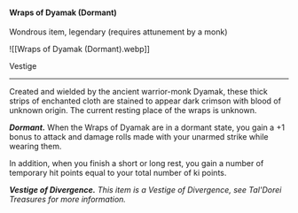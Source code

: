 #### Wraps of Dyamak (Dormant)

Wondrous item, legendary (requires attunement by a monk)

![[Wraps of Dyamak (Dormant).webp]]

Vestige

---

Created and wielded by the ancient warrior-monk Dyamak, these thick strips of enchanted cloth are stained to appear dark crimson with blood of unknown origin. The current resting place of the wraps is unknown.

***Dormant.*** When the Wraps of Dyamak are in a dormant state, you gain a +1 bonus to attack and damage rolls made with your unarmed strike while wearing them.

In addition, when you finish a short or long rest, you gain a number of temporary hit points equal to your total number of ki points.

***Vestige of Divergence.*** *This item is a Vestige of Divergence, see *Tal'Dorei Treasures* for more information.*